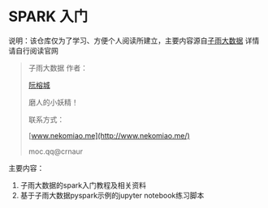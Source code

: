 # SPARK 入门

说明：该仓库仅为了学习、方便个人阅读所建立，主要内容源自[子雨大数据](http://dblab.xmu.edu.cn/blog/1709-2/) 详情请自行阅读官网

> 子雨大数据 作者：
>
> [阮榕城](http://dblab.xmu.edu.cn/blog/author/ruanrongcheng/)
>
> 磨人的小妖精！
>
> 联系方式：
>
> [www.nekomiao.me](http://www.nekomiao.me/)
>
> moc.qq@crnaur



主要内容：

1. 子雨大数据的spark入门教程及相关资料
2. 基于子雨大数据pyspark示例的jupyter notebook练习脚本